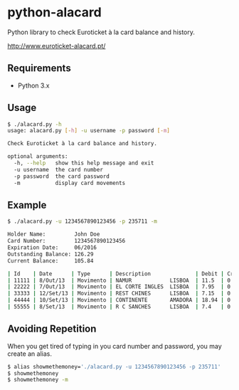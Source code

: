python-alacard
==============

Python library to check Euroticket à la card balance and history.

http://www.euroticket-alacard.pt/

Requirements
-----

- Python 3.x


Usage
-----

```bash
$ ./alacard.py -h
usage: alacard.py [-h] -u username -p password [-m]

Check Euroticket à la card balance and history.

optional arguments:
  -h, --help   show this help message and exit
  -u username  the card number
  -p password  the card password
  -m           display card movements
```

Example
-------

```bash
$ ./alacard.py -u 1234567890123456 -p 235711 -m

Holder Name:         John Doe
Card Number:         1234567890123456
Expiration Date:     06/2016
Outstanding Balance: 126.29
Current Balance:     105.84

| Id    | Date      | Type      | Description              | Debit | Credit | Balance |
| 11111 | 8/Out/13  | Movimento | NAMUR            LISBOA  | 11.5  | 0.0    | 105.84  |
| 22222 | 7/Out/13  | Movimento | EL CORTE INGLES  LISBOA  | 7.95  | 0.0    | 117.34  |
| 33333 | 12/Set/13 | Movimento | REST CHINES      LISBOA  | 7.15  | 0.0    | 125.29  |
| 44444 | 10/Set/13 | Movimento | CONTINENTE       AMADORA | 18.94 | 0.0    | 132.44  |
| 55555 | 8/Set/13  | Movimento | R C SANCHES      LISBOA  | 7.4   | 0.0    | 151.38  |
```

Avoiding Repetition
-------------------

When you get tired of typing in you card number and password, you may create an alias.

```bash
$ alias showmethemoney='./alacard.py -u 1234567890123456 -p 235711'
$ showmethemoney
$ showmethemoney -m
```

